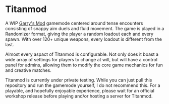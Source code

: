 # Titanmod

A WIP [Garry's Mod](https://store.steampowered.com/app/4000/Garrys_Mod/) gamemode centered around tense encounters consisting of snappy aim duels and fluid movement. The game is played in a Randomizer format, giving the player a random loadout each and every spawn. With over 120+ unique weapons, every loadout is different from the last.

Almost every aspact of Titanmod is configurable. Not only does it boast a wide array of settings for players to change at will, but will have a control panel for admins, allowing them to modify the core game mechanics for fun and creative matches.

Titanmod is currently under private testing. While you can just pull this repository and run the gamemode yourself, I do not recommend this. For a playable, and hopefully enjoyable experience, please wait for an official workshop release before playing and/or hosting a server for Titanmod.
